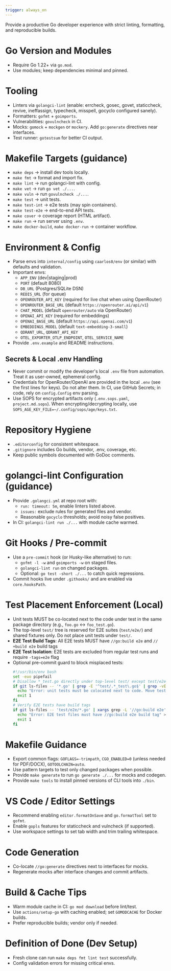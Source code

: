 ```yaml
---
trigger: always_on
---
```


Provide a productive Go developer experience with strict linting, formatting, and reproducible builds.

# Go Version and Modules
- Require Go 1.22+ via `go.mod`.
- Use modules; keep dependencies minimal and pinned.

# Tooling
- Linters via `golangci-lint` (enable: errcheck, gosec, govet, staticcheck, revive, ineffassign, typecheck, misspell, gocyclo configured sanely).
- Formatters: `gofmt` + `goimports`.
- Vulnerabilities: `govulncheck` in CI.
- Mocks: `gomock` + `mockgen` or `mockery`. Add `go:generate` directives near interfaces.
- Test runner: `gotestsum` for better CI output.

# Makefile Targets (guidance)
- `make deps` → install dev tools locally.
- `make fmt` → format and import fix.
- `make lint` → run golangci-lint with config.
- `make vet` → run `go vet ./...`.
- `make vuln` → run `govulncheck ./...`.
- `make test` → unit tests.
- `make test-int` → e2e tests (may spin containers).
- `make test-e2e` → end-to-end API tests.
- `make cover` → coverage report (HTML artifact).
- `make run` → run server using `.env`.
- `make docker-build`, `make docker-run` → container workflow.

# Environment & Config
- Parse envs into `internal/config` using `caarlos0/env` (or similar) with defaults and validation.
- Important envs:
  - `APP_ENV` (dev|staging|prod)
  - `PORT` (default 8080)
  - `DB_URL` (Postgres/SQLite DSN)
  - `REDIS_URL` (for queue)
  - `OPENROUTER_API_KEY` (required for live chat when using OpenRouter)
  - `OPENROUTER_BASE_URL` (default `https://openrouter.ai/api/v1`)
  - `CHAT_MODEL` (default `openrouter/auto` via OpenRouter)
  - `OPENAI_API_KEY` (required for embeddings)
  - `OPENAI_BASE_URL` (default `https://api.openai.com/v1`)
  - `EMBEDDINGS_MODEL` (default `text-embedding-3-small`)
  - `QDRANT_URL`, `QDRANT_API_KEY`
  - `OTEL_EXPORTER_OTLP_ENDPOINT`, `OTEL_SERVICE_NAME`
- Provide `.env.example` and README instructions.

## Secrets & Local .env Handling
- Never commit or modify the developer's local `.env` file from automation. Treat it as user-owned, ephemeral config.
- Credentials for OpenRouter/OpenAI are provided in the local `.env` (see the first lines for keys). Do not alter them. In CI, use GitHub Secrets; in code, rely on `config.Config` env parsing.
- Use SOPS for encrypted artifacts only (`.env.sops.yaml`, `project.md.sops`). When encrypting/decrypting locally, use `SOPS_AGE_KEY_FILE=~/.config/sops/age/keys.txt`.

# Repository Hygiene
- `.editorconfig` for consistent whitespace.
- `.gitignore` includes Go builds, vendor, .env, coverage, etc.
- Keep public symbols documented with GoDoc comments.

# golangci-lint Configuration (guidance)
- Provide `.golangci.yml` at repo root with:
  - `run: timeout: 5m`, enable linters listed above.
  - `issues:` exclude rules for generated files and vendor.
  - Reasonable `gocyclo` thresholds; avoid noisy false positives.
- In CI: `golangci-lint run ./...` with module cache warmed.

# Git Hooks / Pre-commit
- Use a `pre-commit` hook (or Husky-like alternative) to run:
  - `gofmt -l -w` and `goimports -w` on staged files.
  - `golangci-lint run` on changed packages.
  - Optional: `go test -short ./...` to catch quick regressions.
- Commit hooks live under `.githooks/` and are enabled via `core.hooksPath`.

# Test Placement Enforcement (Local)
- Unit tests MUST be co-located next to the code under test in the same package directory (e.g., `foo.go` ↔ `foo_test.go`).
- The top-level `test/` tree is reserved for E2E suites (`test/e2e/`) and shared fixtures only. Do not place unit tests under `test/`.
- **E2E Test Build Tags**: All E2E tests MUST have `//go:build e2e` and `// +build e2e` build tags
- **E2E Test Isolation**: E2E tests are excluded from regular test runs and require `-tags=e2e` flag
- Optional pre-commit guard to block misplaced tests:
  ```bash
  #!/usr/bin/env bash
  set -euo pipefail
  # Disallow *_test.go directly under top-level test/ except test/e2e/**
  if git ls-files -- '*.go' | grep -E '^test/.*_test\.go$' | grep -vE '^test/e2e/'; then
    echo "Error: unit tests must be colocated next to code. Move tests out of top-level test/ (allowed only under test/e2e/)." >&2
    exit 1
  fi
  # Verify E2E tests have build tags
  if git ls-files -- 'test/e2e/*.go' | xargs grep -L '//go:build e2e'; then
    echo "Error: E2E test files must have //go:build e2e build tag" >&2
    exit 1
  fi
  ```

# Makefile Guidance
- Export common flags: `GOFLAGS=-trimpath`, `CGO_ENABLED=0` (unless needed for PDF/DOCX), `GOTOOLCHAIN=auto`.
- Use pattern targets to test only changed packages when possible.
- Provide `make generate` to run `go generate ./...` for mocks and codegen.
- Provide `make tools` to install pinned versions of CLI tools into `./bin`.

# VS Code / Editor Settings
- Recommend enabling `editor.formatOnSave` and `go.formatTool` set to `gofmt`.
- Enable `gopls` features for staticcheck and vulncheck (if supported).
- Use workspace settings to set tab width and trim trailing whitespace.

# Code Generation
- Co-locate `//go:generate` directives next to interfaces for mocks.
- Regenerate mocks after interface changes and commit artifacts.

# Build & Cache Tips
- Warm module cache in CI: `go mod download` before lint/test.
- Use `actions/setup-go` with caching enabled; set `GOMODCACHE` for Docker builds.
- Prefer reproducible builds; vendor only if needed.

# Definition of Done (Dev Setup)
- Fresh clone can run `make deps fmt lint test` successfully.
- Config validation errors for missing critical envs.
